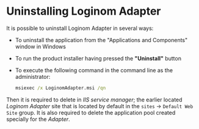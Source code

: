 # Uninstalling Loginom Adapter

It is possible to uninstall Loginom Adapter in several ways:

* To uninstall the application from the "Applications and Components" window in Windows
* To run the product installer having pressed the **"Uninstall"** button
* To execute the following command in the command line as the administrator:

   ```cmd
   msiexec /x LoginomAdapter.msi /qn
   ```

Then it is required to delete in *IIS service manager*; the earlier located *Loginom Adapter* site that is located by default in the `sites` -> `Default Web Site` group. It is also required to delete the application pool created specially for the *Adapter*.
